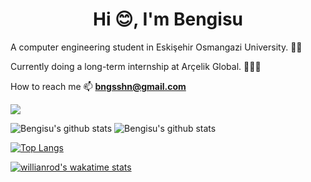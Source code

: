 <h1 align="center">Hi 😊, I'm Bengisu</h1>
A computer engineering student in Eskişehir Osmangazi University. 📖📒

Currently doing a long-term internship at Arçelik Global. 👩🏻‍💻

How to reach me 📫  **bngsshn@gmail.com** 


![](https://komarev.com/ghpvc/?username=bengisu-sahin&color=blue)

![Bengisu's github stats](https://github-readme-stats.vercel.app/api?username=bengisu-sahin&hide=contribs,prs)
![Bengisu's github stats](https://github-readme-stats.vercel.app/api?username=bengisu-sahin&count_private=true)

[![Top Langs](https://github-readme-stats.vercel.app/api/top-langs/?username=bengisu-sahin&layout=compact)](https://github.com/anuraghazra/github-readme-stats)

[![willianrod's wakatime stats](https://github-readme-stats.vercel.app/api/wakatime?username=bengisu-sahin)](https://github.com/anuraghazra/github-readme-stats)

